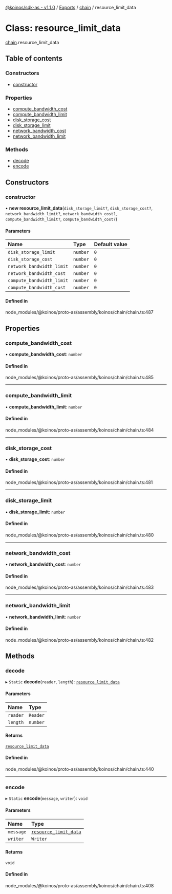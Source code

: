[@koinos/sdk-as - v1.1.0](../README.md) / [Exports](../modules.md) / [chain](../modules/chain.md) / resource\_limit\_data

# Class: resource\_limit\_data

[chain](../modules/chain.md).resource_limit_data

## Table of contents

### Constructors

- [constructor](chain.resource_limit_data.md#constructor)

### Properties

- [compute\_bandwidth\_cost](chain.resource_limit_data.md#compute_bandwidth_cost)
- [compute\_bandwidth\_limit](chain.resource_limit_data.md#compute_bandwidth_limit)
- [disk\_storage\_cost](chain.resource_limit_data.md#disk_storage_cost)
- [disk\_storage\_limit](chain.resource_limit_data.md#disk_storage_limit)
- [network\_bandwidth\_cost](chain.resource_limit_data.md#network_bandwidth_cost)
- [network\_bandwidth\_limit](chain.resource_limit_data.md#network_bandwidth_limit)

### Methods

- [decode](chain.resource_limit_data.md#decode)
- [encode](chain.resource_limit_data.md#encode)

## Constructors

### constructor

• **new resource_limit_data**(`disk_storage_limit?`, `disk_storage_cost?`, `network_bandwidth_limit?`, `network_bandwidth_cost?`, `compute_bandwidth_limit?`, `compute_bandwidth_cost?`)

#### Parameters

| Name | Type | Default value |
| :------ | :------ | :------ |
| `disk_storage_limit` | `number` | `0` |
| `disk_storage_cost` | `number` | `0` |
| `network_bandwidth_limit` | `number` | `0` |
| `network_bandwidth_cost` | `number` | `0` |
| `compute_bandwidth_limit` | `number` | `0` |
| `compute_bandwidth_cost` | `number` | `0` |

#### Defined in

node_modules/@koinos/proto-as/assembly/koinos/chain/chain.ts:487

## Properties

### compute\_bandwidth\_cost

• **compute\_bandwidth\_cost**: `number`

#### Defined in

node_modules/@koinos/proto-as/assembly/koinos/chain/chain.ts:485

___

### compute\_bandwidth\_limit

• **compute\_bandwidth\_limit**: `number`

#### Defined in

node_modules/@koinos/proto-as/assembly/koinos/chain/chain.ts:484

___

### disk\_storage\_cost

• **disk\_storage\_cost**: `number`

#### Defined in

node_modules/@koinos/proto-as/assembly/koinos/chain/chain.ts:481

___

### disk\_storage\_limit

• **disk\_storage\_limit**: `number`

#### Defined in

node_modules/@koinos/proto-as/assembly/koinos/chain/chain.ts:480

___

### network\_bandwidth\_cost

• **network\_bandwidth\_cost**: `number`

#### Defined in

node_modules/@koinos/proto-as/assembly/koinos/chain/chain.ts:483

___

### network\_bandwidth\_limit

• **network\_bandwidth\_limit**: `number`

#### Defined in

node_modules/@koinos/proto-as/assembly/koinos/chain/chain.ts:482

## Methods

### decode

▸ `Static` **decode**(`reader`, `length`): [`resource_limit_data`](chain.resource_limit_data.md)

#### Parameters

| Name | Type |
| :------ | :------ |
| `reader` | `Reader` |
| `length` | `number` |

#### Returns

[`resource_limit_data`](chain.resource_limit_data.md)

#### Defined in

node_modules/@koinos/proto-as/assembly/koinos/chain/chain.ts:440

___

### encode

▸ `Static` **encode**(`message`, `writer`): `void`

#### Parameters

| Name | Type |
| :------ | :------ |
| `message` | [`resource_limit_data`](chain.resource_limit_data.md) |
| `writer` | `Writer` |

#### Returns

`void`

#### Defined in

node_modules/@koinos/proto-as/assembly/koinos/chain/chain.ts:408

